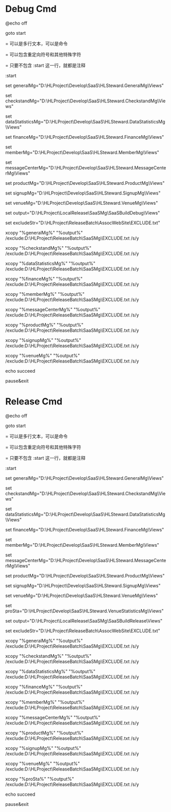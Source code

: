# Debug Cmd

@echo off

goto start

= 可以是多行文本，可以是命令

= 可以包含重定向符号和其他特殊字符

= 只要不包含 :start 这一行，就都是注释

:start

set generalMg="D:\HLProject\Develop\SaaS\HLSteward.GeneralMg\Views"

set checkstandMg="D:\HLProject\Develop\SaaS\HLSteward.CheckstandMg\Views"

set dataStatisticsMg="D:\HLProject\Develop\SaaS\HLSteward.DataStatisticsMg\Views"

set financeMg="D:\HLProject\Develop\SaaS\HLSteward.FinanceMg\Views"

set memberMg="D:\HLProject\Develop\SaaS\HLSteward.MemberMg\Views"

set messageCenterMg="D:\HLProject\Develop\SaaS\HLSteward.MessageCenterMg\Views"

set productMg="D:\HLProject\Develop\SaaS\HLSteward.ProductMg\Views"

set signupMg="D:\HLProject\Develop\SaaS\HLSteward.SignupMg\Views"

set venueMg="D:\HLProject\Develop\SaaS\HLSteward.VenueMg\Views"

set output="D:\HLProject\LocalRelease\SaaSMg\SaaSBuildDebug\Views\"

set excludeStr="D:\HLProject\ReleaseBatch\AssocWebSite\EXCLUDE.txt"

xcopy "%generalMg%" "%output%" \/exclude:D:\HLProject\ReleaseBatch\SaaSMg\EXCLUDE.txt \/s\/y

xcopy "%checkstandMg%" "%output%" \/exclude:D:\HLProject\ReleaseBatch\SaaSMg\EXCLUDE.txt \/s\/y

xcopy "%dataStatisticsMg%" "%output%" \/exclude:D:\HLProject\ReleaseBatch\SaaSMg\EXCLUDE.txt \/s\/y

xcopy "%financeMg%" "%output%" \/exclude:D:\HLProject\ReleaseBatch\SaaSMg\EXCLUDE.txt \/s\/y

xcopy "%memberMg%" "%output%" \/exclude:D:\HLProject\ReleaseBatch\SaaSMg\EXCLUDE.txt \/s\/y

xcopy "%messageCenterMg%" "%output%" \/exclude:D:\HLProject\ReleaseBatch\SaaSMg\EXCLUDE.txt \/s\/y

xcopy "%productMg%" "%output%" \/exclude:D:\HLProject\ReleaseBatch\SaaSMg\EXCLUDE.txt \/s\/y

xcopy "%signupMg%" "%output%" \/exclude:D:\HLProject\ReleaseBatch\SaaSMg\EXCLUDE.txt \/s\/y

xcopy "%venueMg%" "%output%" \/exclude:D:\HLProject\ReleaseBatch\SaaSMg\EXCLUDE.txt \/s\/y

echo succeed

pause&exit

# Release Cmd

@echo off

 goto start

 = 可以是多行文本，可以是命令

 = 可以包含重定向符号和其他特殊字符

 = 只要不包含 :start 这一行，就都是注释

 :start

set generalMg="D:\HLProject\Develop\SaaS\HLSteward.GeneralMg\Views"

set checkstandMg="D:\HLProject\Develop\SaaS\HLSteward.CheckstandMg\Views"

set dataStatisticsMg="D:\HLProject\Develop\SaaS\HLSteward.DataStatisticsMg\Views"

set financeMg="D:\HLProject\Develop\SaaS\HLSteward.FinanceMg\Views"

set memberMg="D:\HLProject\Develop\SaaS\HLSteward.MemberMg\Views"

set messageCenterMg="D:\HLProject\Develop\SaaS\HLSteward.MessageCenterMg\Views"

set productMg="D:\HLProject\Develop\SaaS\HLSteward.ProductMg\Views"

set signupMg="D:\HLProject\Develop\SaaS\HLSteward.SignupMg\Views"

set venueMg="D:\HLProject\Develop\SaaS\HLSteward.VenueMg\Views"

set proSta="D:\HLProject\Develop\SaaS\HLSteward.VenueStatisticsMg\Views"

set output="D:\HLProject\LocalRelease\SaaSMg\SaaSBuildRelease\Views\"

set excludeStr="D:\HLProject\ReleaseBatch\AssocWebSite\EXCLUDE.txt"

xcopy "%generalMg%" "%output%" /exclude:D:\HLProject\ReleaseBatch\SaaSMg\EXCLUDE.txt /s/y

xcopy "%checkstandMg%" "%output%" /exclude:D:\HLProject\ReleaseBatch\SaaSMg\EXCLUDE.txt /s/y

xcopy "%dataStatisticsMg%" "%output%" /exclude:D:\HLProject\ReleaseBatch\SaaSMg\EXCLUDE.txt /s/y

xcopy "%financeMg%" "%output%" /exclude:D:\HLProject\ReleaseBatch\SaaSMg\EXCLUDE.txt /s/y

xcopy "%memberMg%" "%output%" /exclude:D:\HLProject\ReleaseBatch\SaaSMg\EXCLUDE.txt /s/y

xcopy "%messageCenterMg%" "%output%" /exclude:D:\HLProject\ReleaseBatch\SaaSMg\EXCLUDE.txt /s/y

xcopy "%productMg%" "%output%" /exclude:D:\HLProject\ReleaseBatch\SaaSMg\EXCLUDE.txt /s/y

xcopy "%signupMg%" "%output%" /exclude:D:\HLProject\ReleaseBatch\SaaSMg\EXCLUDE.txt /s/y

xcopy "%venueMg%" "%output%" /exclude:D:\HLProject\ReleaseBatch\SaaSMg\EXCLUDE.txt /s/y

xcopy "%proSta%" "%output%" /exclude:D:\HLProject\ReleaseBatch\SaaSMg\EXCLUDE.txt /s/y

echo succeed

pause&exit




